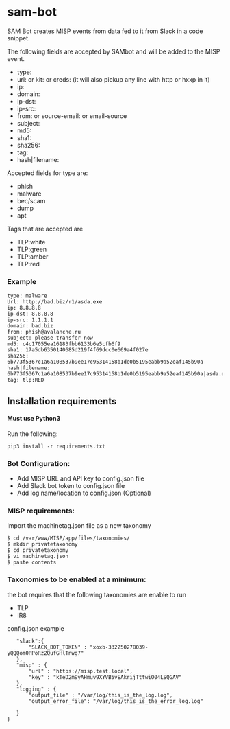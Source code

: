 # sam-bot
SAM Bot creates MISP events from data fed to it from Slack in a code snippet.

The following fields are accepted by SAMbot and will be added to the MISP event.
 
 - type: 
 - url: or kit: or creds: (it will also pickup any line with http or hxxp in it)
 - ip: 
 - domain: 
 - ip-dst:
 - ip-src:
 - from: or source-email: or email-source
 - subject:  
 - md5: 
 - sha1: 
 - sha256:
 - tag: 
 - hash|filename:
 
 Accepted fields for type are:
 
 - phish
 - malware
 - bec/scam
 - dump
 - apt
 
Tags that are accepted are 
 
 - TLP:white
 - TLP:green
 - TLP:amber
 - TLP:red  

### Example
~~~shell
type: malware
Url: http://bad.biz/r1/asda.exe
ip: 8.8.8.8
ip-dst: 8.8.8.8
ip-src: 1.1.1.1
domain: bad.biz
from: phish@avalanche.ru
subject: please transfer now
md5: c4c17055ea16183fbb6133b6e5cfb6f9
sha1: 17a5db6350140685d219f4f69dcc0e669a4f027e
sha256: 6b773f5367c1a6a108537b9ee17c95314158b1de0b5195eabb9a52eaf145b90a
hash|filename: 6b773f5367c1a6a108537b9ee17c95314158b1de0b5195eabb9a52eaf145b90a|asda.exe
tag: tlp:RED
~~~


## Installation requirements

#### Must use Python3

Run the following:
~~~~shell
pip3 install -r requirements.txt
~~~~

### Bot Configuration:
 - Add MISP URL and API key to config.json file
 - Add Slack bot token to config.json file
 - Add log name/location to config.json (Optional)

### MISP requirements:
Import the machinetag.json file as a new taxonomy 
~~~~shell
$ cd /var/www/MISP/app/files/taxonomies/
$ mkdir privatetaxonomy
$ cd privatetaxonomy
$ vi machinetag.json
$ paste contents
~~~~

### Taxonomies to be enabled at a minimum:
the bot requires that the following taxonomies are enable to run
 - TLP
 - IR8


 config.json example
 ~~~~shell{
	"slack":{
		"SLACK_BOT_TOKEN" : "xoxb-332250278039-yQQQom0PPoRz2QufGHlTnwg7"
	},
	"misp" : {
		"url" : "https://misp.test.local",
		"key" : "kTeD2m9yAHmuv9XYVB5vEAkrijTttwiO04LSQGAV"
	},
	"logging" : {
		"output_file" : "/var/log/this_is_the_log.log",
		"output_error_file": "/var/log/this_is_the_error_log.log"

	}
}
~~~~
